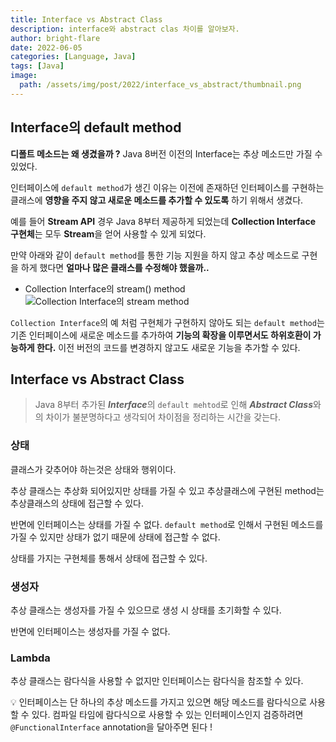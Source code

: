 ```yaml
---
title: Interface vs Abstract Class
description: interface와 abstract clas 차이를 알아보자.
author: bright-flare
date: 2022-06-05
categories: [Language, Java]
tags: [Java]
image:
  path: /assets/img/post/2022/interface_vs_abstract/thumbnail.png
---
```


## Interface의 default method

**디폴트 메소드는 왜 생겼을까 ?** Java 8버전 이전의 Interface는 추상 메소드만 가질 수 있었다.
 
인터페이스에 `default method`가 생긴 이유는 이전에 존재하던 인터페이스를 구현하는 클래스에 **영향을 주지 않고 새로운 메소드를 추가할 수 있도록** 하기 위해서 생겼다.
 
예를 들어 **Stream API** 경우 Java 8부터 제공하게 되었는데 **Collection Interface 구현체**는 모두 **Stream**을 얻어 사용할 수 있게 되었다.

만약 아래와 같이 `default method`를 통한 기능 지원을 하지 않고 추상 메소드로 구현을 하게 했다면 **얼마나 많은 클래스를 수정해야 했을까..**

- Collection Interface의 stream() method
![Collection Interface의 stream method](https://velog.velcdn.com/images/sseob/post/879f0952-234b-4e54-9740-23b837031c7d/image.png)

`Collection Interface`의 예 처럼 구현체가 구현하지 않아도 되는 `default method`는 기존 인터페이스에 새로운 메소드를 추가하여 **기능의 확장을 이루면서도 하위호환이 가능하게 한다.** 이전 버전의 코드를 변경하지 않고도 새로운 기능을 추가할 수 있다.


## Interface vs Abstract Class

> Java 8부터 추가된 ***Interface***의 `default mehtod`로 인해 ***Abstract Class***와의 차이가 불분명하다고 생각되어 차이점을 정리하는 시간을 갖는다.
> 

### 상태

클래스가 갖추어야 하는것은 상태와 행위이다.

추상 클래스는 추상화 되어있지만 상태를 가질 수 있고 추상클래스에 구현된 method는 추상클래스의 상태에 접근할 수 있다.

반면에 인터페이스는 상태를 가질 수 없다. `default method`로 인해서 구현된 메소드를 가질 수 있지만 상태가 없기 때문에 상태에 접근할 수 없다.

상태를 가지는 구현체를 통해서 상태에 접근할 수 있다.

### 생성자

추상 클래스는 생성자를 가질 수 있으므로 생성 시 상태를 초기화할 수 있다.

반면에 인터페이스는 생성자를 가질 수 없다.

### Lambda

추상 클래스는 람다식을 사용할 수 없지만 인터페이스는 람다식을 참조할 수 있다.

💡 인터페이스는 단 하나의 추상 메소드를 가지고 있으면 해당 메소드를 람다식으로 사용할 수 있다.
컴파일 타임에 람다식으로 사용할 수 있는 인터페이스인지 검증하려면
`@FunctionalInterface` annotation을 달아주면 된다 !
